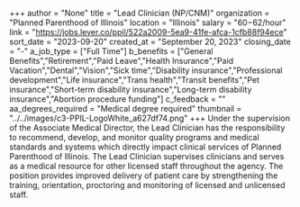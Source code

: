 +++
author = "None"
title = "Lead Clinician (NP/CNM)"
organization = "Planned Parenthood of Illinois"
location = "Illinois"
salary = "$60-$62/hour"
link = "https://jobs.lever.co/ppil/522a2009-5ea9-41fe-afca-1cfb88f94ece"
sort_date = "2023-09-20"
created_at = "September 20, 2023"
closing_date = "-"
a_job_type = ["Full Time"]
b_benefits = ["General Benefits","Retirement","Paid Leave","Health Insurance","Paid Vacation","Dental","Vision","Sick time","Disability insurance","Professional development","Life insurance","Trans health","Transit benefits","Pet insurance","Short-term disability insurance","Long-term disability insurance","Abortion procedure funding"]
c_feedback = ""
aa_degrees_required = "Medical degree required"
thumbnail = "../../images/c3-PPIL-LogoWhite_a627df74.png"
+++
Under the supervision of the Associate Medical Director, the Lead Clinician has the responsibility to recommend, develop, and monitor quality programs and medical standards and systems which directly impact clinical services of Planned Parenthood of Illinois. The Lead Clinician supervises clinicians and serves as a medical resource for other licensed staff throughout the agency. The position provides improved delivery of patient care by strengthening the training, orientation, proctoring and monitoring of licensed and unlicensed staff.